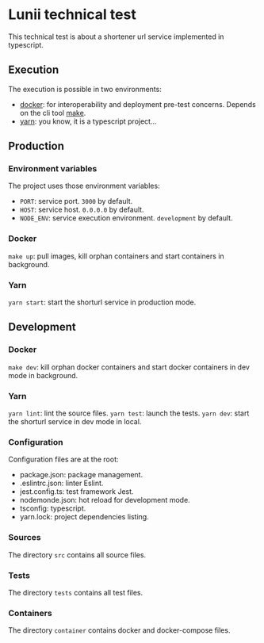 # Lunii technical test

This technical test is about a shortener url service implemented in typescript.

## Execution

The execution is possible in two environments:

- [docker](https://www.docker.com/): for interoperability and deployment pre-test concerns. Depends on the cli tool [make](https://www.gnu.org/software/make/).
- [yarn](https://classic.yarnpkg.com/): you know, it is a typescript project...

## Production

### Environment variables

The project uses those environment variables:

- `PORT`: service port. `3000` by default.
- `HOST`: service host. `0.0.0.0` by default.
- `NODE_ENV`: service execution environment. `development` by default.

### Docker

```make up```: pull images, kill orphan containers and start containers in background.

### Yarn

```yarn start```: start the shorturl service in production mode.

## Development

### Docker

```make dev```: kill orphan docker containers and start docker containers in dev mode in background.

### Yarn

```yarn lint```: lint the source files.
```yarn test```: launch the tests.
```yarn dev```: start the shorturl service in dev mode in local.

### Configuration

Configuration files are at the root:

- package.json: package management.
- .eslintrc.json: linter Eslint.
- jest.config.ts: test framework Jest.
- nodemonde.json: hot reload for development mode.
- tsconfig: typescript.
- yarn.lock: project dependencies listing.

### Sources

The directory `src` contains all source files.

### Tests

The directory `tests` contains all test files.

### Containers

The directory `container` contains docker and docker-compose files.
